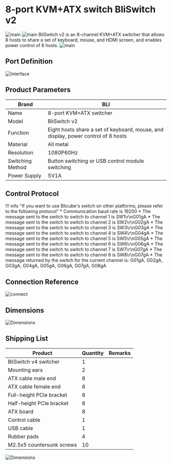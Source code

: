# **8-port KVM+ATX switch BliSwitch v2**
![main](assets/images/Product-Datasheet-BliSwitch-v2.assets/front.png)
![main](assets/images/Product-Datasheet-BliSwitch-v2.assets/back.png)
BliSwitch v2 is an 8-channel KVM+ATX switcher that allows 8 hosts to share a set of keyboard, mouse, and HDMI screen, and enables power control of 8 hosts.
![main](assets/images/Product-Datasheet-BliSwitch-v2.assets/main.png)

## **Port Definition**

![Interface](assets/images/Product-Datasheet-BliSwitch-v2.assets/Interface.png)

## **Product Parameters**

| Brand    | BLI                                             |
| -------- | ----------------------------------------------- |
| Name     | 8-port KVM+ATX switcher                         |
| Model    | BliSwitch v2                                    |
| Function | Eight hosts share a set of keyboard, mouse, and display, power control of 8 hosts |
| Material | All metal                                       |
| Resolution | 1080P60Hz                                     |
| Switching Method | Button switching or USB control module switching |
| Power Supply | 5V1A                                        |

## **Control Protocol**
!!! info "If you want to use Blicube's switch on other platforms, please refer to the following protocol"
    * Communication baud rate is 19200
    * The message sent to the switch to switch to channel 1 is SW1\r\nG01gA
    * The message sent to the switch to switch to channel 2 is SW2\r\nG02gA
    * The message sent to the switch to switch to channel 3 is SW3\r\nG03gA
    * The message sent to the switch to switch to channel 4 is SW4\r\nG04gA
    * The message sent to the switch to switch to channel 5 is SW5\r\nG05gA
    * The message sent to the switch to switch to channel 6 is SW6\r\nG06gA
    * The message sent to the switch to switch to channel 7 is SW7\r\nG07gA
    * The message sent to the switch to switch to channel 8 is SW8\r\nG07gA
    * The message returned by the switch for the current channel is: G01gA, G02gA, G03gA, G04gA, G05gA, G06gA, G07gA, G08gA

## **Connection Reference**
![connect](assets/images/Product-Datasheet-BliSwitch-v2.assets/connect.png)

## **Dimensions**

![Dimensions](assets/images/Product-Datasheet-BliSwitch-v2.assets/Dimensions.png)


## **Shipping List**

| Product                  | Quantity | Remarks |
|-------------------------| -------- | ------- |
| BliSwitch v4 switcher   | 1        |         |
| Mounting ears           | 2        |         |
| ATX cable male end      | 8        |         |
| ATX cable female end    | 8        |         |
| Full-height PCIe bracket| 8        |         |
| Half-height PCIe bracket| 8        |         |
| ATX board               | 8        |         |
| Control cable           | 1        |         |
| USB cable               | 1        |         |
| Rubber pads             | 4        |         |
| M2.5x5 countersunk screws | 10     |         |

![Dimensions](assets/images/Product-Datasheet-BliSwitch-v2.assets/packlist-removebg-preview.png)
